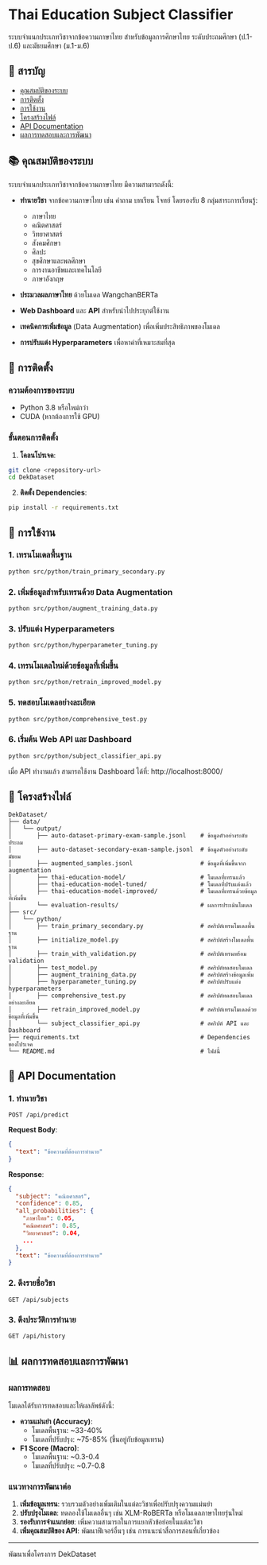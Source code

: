 # Thai Education Subject Classifier

ระบบจำแนกประเภทวิชาจากข้อความภาษาไทย สำหรับข้อมูลการศึกษาไทย ระดับประถมศึกษา (ป.1-ป.6) และมัธยมศึกษา (ม.1-ม.6)

## 📝 สารบัญ

- [คุณสมบัติของระบบ](#คุณสมบัติของระบบ)
- [การติดตั้ง](#การติดตั้ง)
- [การใช้งาน](#การใช้งาน)
- [โครงสร้างไฟล์](#โครงสร้างไฟล์)
- [API Documentation](#api-documentation)
- [ผลการทดสอบและการพัฒนา](#ผลการทดสอบและการพัฒนา)

## 📚 คุณสมบัติของระบบ

ระบบจำแนกประเภทวิชาจากข้อความภาษาไทย มีความสามารถดังนี้:

- **ทำนายวิชา** จากข้อความภาษาไทย เช่น คำถาม บทเรียน โจทย์ โดยรองรับ 8 กลุ่มสาระการเรียนรู้:
  - ภาษาไทย
  - คณิตศาสตร์
  - วิทยาศาสตร์
  - สังคมศึกษา
  - ศิลปะ
  - สุขศึกษาและพลศึกษา
  - การงานอาชีพและเทคโนโลยี
  - ภาษาอังกฤษ

- **ประมวลผลภาษาไทย** ด้วยโมเดล WangchanBERTa
- **Web Dashboard** และ **API** สำหรับนำไปประยุกต์ใช้งาน
- **เทคนิคการเพิ่มข้อมูล** (Data Augmentation) เพื่อเพิ่มประสิทธิภาพของโมเดล
- **การปรับแต่ง Hyperparameters** เพื่อหาค่าที่เหมาะสมที่สุด

## 🔧 การติดตั้ง

### ความต้องการของระบบ

- Python 3.8 หรือใหม่กว่า
- CUDA (หากต้องการใช้ GPU)

### ขั้นตอนการติดตั้ง

1. **โคลนโปรเจค**:

```bash
git clone <repository-url>
cd DekDataset
```

2. **ติดตั้ง Dependencies**:

```bash
pip install -r requirements.txt
```

## 🚀 การใช้งาน

### 1. เทรนโมเดลพื้นฐาน

```bash
python src/python/train_primary_secondary.py
```

### 2. เพิ่มข้อมูลสำหรับเทรนด้วย Data Augmentation

```bash
python src/python/augment_training_data.py
```

### 3. ปรับแต่ง Hyperparameters

```bash
python src/python/hyperparameter_tuning.py
```

### 4. เทรนโมเดลใหม่ด้วยข้อมูลที่เพิ่มขึ้น

```bash
python src/python/retrain_improved_model.py
```

### 5. ทดสอบโมเดลอย่างละเอียด

```bash
python src/python/comprehensive_test.py
```

### 6. เริ่มต้น Web API และ Dashboard

```bash
python src/python/subject_classifier_api.py
```

เมื่อ API ทำงานแล้ว สามารถใช้งาน Dashboard ได้ที่: http://localhost:8000/

## 📁 โครงสร้างไฟล์

```
DekDataset/
├── data/
│   └── output/
│       ├── auto-dataset-primary-exam-sample.jsonl    # ข้อมูลตัวอย่างระดับประถม
│       ├── auto-dataset-secondary-exam-sample.jsonl  # ข้อมูลตัวอย่างระดับมัธยม
│       ├── augmented_samples.jsonl                   # ข้อมูลที่เพิ่มขึ้นจาก augmentation
│       ├── thai-education-model/                     # โมเดลที่เทรนแล้ว
│       ├── thai-education-model-tuned/               # โมเดลที่ปรับแต่งแล้ว
│       ├── thai-education-model-improved/            # โมเดลที่เทรนด้วยข้อมูลที่เพิ่มขึ้น
│       └── evaluation-results/                       # ผลการประเมินโมเดล
├── src/
│   └── python/
│       ├── train_primary_secondary.py                # สคริปต์เทรนโมเดลพื้นฐาน
│       ├── initialize_model.py                       # สคริปต์สร้างโมเดลพื้นฐาน
│       ├── train_with_validation.py                  # สคริปต์เทรนพร้อม validation
│       ├── test_model.py                             # สคริปต์ทดสอบโมเดล
│       ├── augment_training_data.py                  # สคริปต์สร้างข้อมูลเพิ่ม
│       ├── hyperparameter_tuning.py                  # สคริปต์ปรับแต่ง hyperparameters
│       ├── comprehensive_test.py                     # สคริปต์ทดสอบโมเดลอย่างละเอียด
│       ├── retrain_improved_model.py                 # สคริปต์เทรนโมเดลด้วยข้อมูลที่เพิ่มขึ้น
│       └── subject_classifier_api.py                 # สคริปต์ API และ Dashboard
├── requirements.txt                                  # Dependencies ของโปรเจค
└── README.md                                         # ไฟล์นี้
```

## 📖 API Documentation

### 1. ทำนายวิชา

```
POST /api/predict
```

**Request Body**:
```json
{
  "text": "ข้อความที่ต้องการทำนาย"
}
```

**Response**:
```json
{
  "subject": "คณิตศาสตร์",
  "confidence": 0.85,
  "all_probabilities": {
    "ภาษาไทย": 0.05,
    "คณิตศาสตร์": 0.85,
    "วิทยาศาสตร์": 0.04,
    ...
  },
  "text": "ข้อความที่ต้องการทำนาย"
}
```

### 2. ดึงรายชื่อวิชา

```
GET /api/subjects
```

### 3. ดึงประวัติการทำนาย

```
GET /api/history
```

## 📊 ผลการทดสอบและการพัฒนา

### ผลการทดสอบ

โมเดลได้รับการทดสอบและให้ผลลัพธ์ดังนี้:

- **ความแม่นยำ (Accuracy)**: 
  - โมเดลพื้นฐาน: ~33-40% 
  - โมเดลที่ปรับปรุง: ~75-85% (ขึ้นอยู่กับข้อมูลเทรน)
- **F1 Score (Macro)**:
  - โมเดลพื้นฐาน: ~0.3-0.4
  - โมเดลที่ปรับปรุง: ~0.7-0.8

### แนวทางการพัฒนาต่อ

1. **เพิ่มข้อมูลเทรน**: รวบรวมตัวอย่างเพิ่มเติมในแต่ละวิชาเพื่อปรับปรุงความแม่นยำ
2. **ปรับปรุงโมเดล**: ทดลองใช้โมเดลอื่นๆ เช่น XLM-RoBERTa หรือโมเดลภาษาไทยรุ่นใหม่
3. **รองรับการจำแนกย่อย**: เพิ่มความสามารถในการแยกหัวข้อย่อยในแต่ละวิชา
4. **เพิ่มคุณสมบัติของ API**: พัฒนาฟีเจอร์อื่นๆ เช่น การแนะนำสื่อการสอนที่เกี่ยวข้อง

---

พัฒนาเพื่อโครงการ DekDataset
